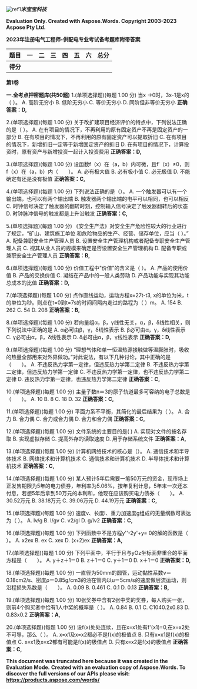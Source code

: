 ﻿![ref1]***米宝宝科技***

**Evaluation Only. Created with Aspose.Words. Copyright 2003-2023 Aspose Pty Ltd.**

**2023年注册电气工程师-供配电专业考试备考题库附带答案**


|**题目**|**一**|**二**|**三**|**四**|**五**|**六**|**总分**|
| :-: | :-: | :-: | :-: | :-: | :-: | :-: | :-: |
|**得分**||||||||


**第1卷**


**一.全考点押密题库(共50题)**
 1\.<a name="_goback_0"></a>(单项选择题)(每题 1.00 分)  当x →0时，3x-1是x的（ ）。  A. 高阶无穷小  B. 低阶无穷小  C. 等价无穷小  D. 同阶但非等价无穷小  **正确答案：D,**  

2\.<a name="_goback_1"></a>(单项选择题)(每题 1.00 分)  关于改扩建项目经济评价的特点中，下列说法正确的是（ ）。  A. 在有项目的情况下，不再利用的原有固定资产不再是固定资产的一部分  B. 在有项目的情况下，不再利用的原有固定资产可以提取折旧  C. 在有项目的情况下，新增折旧一定等于新增固定资产的折旧  D. 在有项目的情况下，计算投资时，原有资产与新增投资一起计入投资费用  **正确答案：D,**  

3\.<a name="_goback_2"></a>(单项选择题)(每题 1.00 分)  设函数f（x）在（a，b）内可微，且f′（x）≠0，则f（x）在（a，b）内（　　）。  A. 必有极大值  B. 必有极小值  C. 必无极值  D. 不能确定有还是没有极值  **正确答案：C,**  

4\.<a name="_goback_3"></a>(单项选择题)(每题 1.00 分)  下列说法正确的是（）。  A. 一个触发器可以有一个输出端，也可以有两个输出端  B. 触发器两个输出端的电平可以相同，也可以相反  C. 时钟信号决定了触发器的翻转时刻，控制输入信号决定了触发器翻转后的状态  D. 时钟脉冲信号的触发都是上升沿触发  **正确答案：C,**  

5\.<a name="_goback_4"></a>(单项选择题)(每题 1.00 分)  《安全生产法》对安全生产危险性较大的行业进行了规定，“矿山、建筑施工单位 和危险物品的生产、经营、储存单位，应当（ ）。”  A. 配备兼职安全生产管理人员  B. 设置安全生产管理机构或者配备专职安全生产管理人员  C. 视其从业人员的规模来确定是否设置安全生产管理机构  D. 配备专职或兼职安全生产管理人员  **正确答案：B,**  

6\.<a name="_goback_5"></a>(单项选择题)(每题 1.00 分)  价值工程中"价值”的含义是（ ）。  A. 产品的使用价值  B. 产品的交换价值  C. 凝结在产品中的一般人类劳动  D. 产品功能与实现其功能总成本的比值  **正确答案：D,**  

7\.<a name="_goback_6"></a>(单项选择题)(每题 1.00 分)  点作直线运动，运动方程x=27t-t3, x的单位为米，t的单位为秒。则点在t=0到t=7s的时间间隔内走过的路程为（ ）m。 
 A. 154  B. 262  C. 54  D. 208  **正确答案：B,**  

8\.<a name="_goback_7"></a>(单项选择题)(每题 1.00 分) 若向量组α，β，γ线性无关，α，β，δ线性相关，则下列说法中正确的是  A. α必可由β，γ，δ线性表示  B. β必可由α，γ，δ线性表示  C. γ必可由α，β，δ线性表示  D. δ必可由α，β，γ线性表示  **正确答案：D,**  

9\.<a name="_goback_8"></a>(单项选择题)(每题 1.00 分)  “理想气体和单一恒温热源接触做等温膨胀时，吸收的热量全部用来对外界做功。”对此说法，有以下几种讨论，其中正确的是（　　）。  A. 不违反热力学第一定律，但违反热力学第二定律  B. 不违反热力学第二定律，但违反热力学第一定律  C. 不违反热力学第一定律，也不违反热力学第二定律  D. 违反热力学第一定律，也违反热力学第二定律  **正确答案：C,**  

10\.<a name="_goback_9"></a>(单项选择题)(每题 1.00 分)  主量子数n＝3的原子轨道最多可容纳的电子总数是（　　）。  A. 10  B. 8  C. 18  D. 32  **正确答案：C,**  

11\.<a name="_goback_10"></a>(单项选择题)(每题 1.00 分)  平面力系不平衡，其简化的最后结果为（ ）。  A. 合力  B. 合力偶  C. 合力或合力偶  D. 合力和合力偶  **正确答案：C,**  

12\.<a name="_goback_11"></a>(单项选择题)(每题 1.00 分) 文件系统的主要目的是(   )  A. 实现对文件的按名存取  B. 实现虚拟存储  C. 提高外存的读取速度  D. 用于存储系统文件  **正确答案：A,**  

13\.<a name="_goback_12"></a>(单项选择题)(每题 1.00 分)  计算机网络技术的核心是（）。  A. 通信技术和半导体技术  B. 网络技术和计算机技术  C. 通信技术和计算机技术  D. 半导体技术和计算机技术  **正确答案：C,**  

14\.<a name="_goback_13"></a>(单项选择题)(每题 1.00 分)  某人预计5年后需要一笔50万元的资金，现市场上正发售期限为5年的电力债券，年利率为5.06%，按年复利计息，5年末一次还本付息，若想5年后拿到50万元的本利和，他现在应该购买电力债券（　　）。  A. 30.52万元  B. 38.18万元  C. 39.06万元  D. 44.19万元  **正确答案：C,**  

15\.<a name="_goback_14"></a>(单项选择题)(每题 1.00 分)  速度v、长度l、重力加速度g组成的无量纲数可表达为（ ）。 
 A. lv/g  B. l/gv  C. v2/gl  D. g/lv2  **正确答案：C,**  

16\.<a name="_goback_15"></a>(单项选择题)(每题 1.00 分)  下列函数中不是方程y''-2y'+y= 0的解的函数是（ ）。  A. x2ex  B. ex  C. xex  D. (x+2)ex  **正确答案：A,**  

17\.<a name="_goback_16"></a>(单项选择题)(每题 1.00 分)  下列平面中，平行于且与yOz坐标面非重合的平面方程是（　　）。  A. y＋z＋1＝0  B. z＋1＝0  C. y＋1＝0  D. x＋1＝0  **正确答案：D,**  

18\.<a name="_goback_17"></a>(单项选择题)(每题 1.00 分)  一直径为50mm的圆管，运动黏性系数ν＝0.18cm2/s、密度ρ＝0.85g/cm3的油在管内以u＝5cm/s的速度做层流运动，则沿程损失系数是（　　）。  A. 0.09  B. 0.461  C. 0.1  D. 0.13  **正确答案：B,**  

19\.<a name="_goback_18"></a>(单项选择题)(每题 1.00 分)  10张奖券中含有2张中奖的奖券，每人购买一张，则前4个购买者中恰有1人中奖的概率是（ ）。  A. 0.84  B. 0.1  C. C1040.2x0.83  D. 0.83x0.2  **正确答案：A,** 

20\.<a name="_goback_19"></a>(单项选择题)(每题 1.00 分)  设f(x)处处连续，且在x=x1处有f'(x1)=0,在x=x2处不可导，那么（ ）。  A. x=x1及x=x2都必不是f(x)的极值点  B. 只有x=x1是f(x)的极值点  C. x=x1及x=x2都有可能是f(x)的极值点  D. 只有x=x2是f(x)的极值点  **正确答案：C,**   

**This document was truncated here because it was created in the Evaluation Mode.**
**Created with an evaluation copy of Aspose.Words. To discover the full versions of our APIs please visit: https://products.aspose.com/words/**

[ref1]: 2023年注册电气工程师-供配电专业考试备考题库附带答案4.001.png
